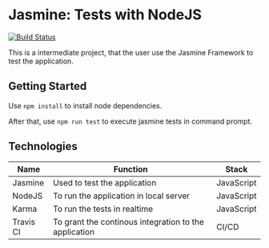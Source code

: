 # Jasmine: Tests with NodeJS

[![Build Status](https://travis-ci.com/lucalves/jasmine-node.svg?branch=master)](https://travis-ci.com/lucalves/jasmine-node)

This is a intermediate project, that the user use the Jasmine Framework to test the application.

## Getting Started

Use ``npm install`` to install node dependencies.

After that, use ``npm run test`` to execute jasmine tests in command prompt.

## Technologies

Name | Function | Stack |
---------------- | ---------------- | --------------
Jasmine | Used to test the application | JavaScript
NodeJS | To run the application in local server | JavaScript
Karma | To run the tests in realtime | JavaScript
Travis CI | To grant the continous integration to the application | CI/CD
